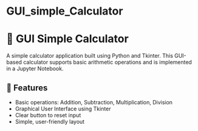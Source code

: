 # GUI_simple_Calculator
# 🧮 GUI Simple Calculator

A simple calculator application built using Python and Tkinter. This GUI-based calculator supports basic arithmetic operations and is implemented in a Jupyter Notebook.

## 🚀 Features

- Basic operations: Addition, Subtraction, Multiplication, Division
- Graphical User Interface using Tkinter
- Clear button to reset input
- Simple, user-friendly layout
